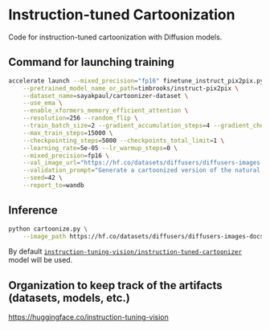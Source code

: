 # Instruction-tuned Cartoonization

Code for instruction-tuned cartoonization with Diffusion models.

## Command for launching training

```bash
accelerate launch --mixed_precision="fp16" finetune_instruct_pix2pix.py \
    --pretrained_model_name_or_path=timbrooks/instruct-pix2pix \
    --dataset_name=sayakpaul/cartoonizer-dataset \
    --use_ema \
    --enable_xformers_memory_efficient_attention \
    --resolution=256 --random_flip \
    --train_batch_size=2 --gradient_accumulation_steps=4 --gradient_checkpointing \
    --max_train_steps=15000 \
    --checkpointing_steps=5000 --checkpoints_total_limit=1 \
    --learning_rate=5e-05 --lr_warmup_steps=0 \
    --mixed_precision=fp16 \
    --val_image_url="https://hf.co/datasets/diffusers/diffusers-images-docs/resolve/main/mountain.png" \
    --validation_prompt="Generate a cartoonized version of the natural image" \
    --seed=42 \
    --report_to=wandb 
```

## Inference

```bash
python cartoonize.py \
    --image_path https://hf.co/datasets/diffusers/diffusers-images-docs/resolve/main/mountain.png
```

By default [`instruction-tuning-vision/instruction-tuned-cartoonizer`](https://huggingface.co/instruction-tuning-vision/instruction-tuned-cartoonizer) model will be used.

## Organization to keep track of the artifacts (datasets, models, etc.)

https://huggingface.co/instruction-tuning-vision